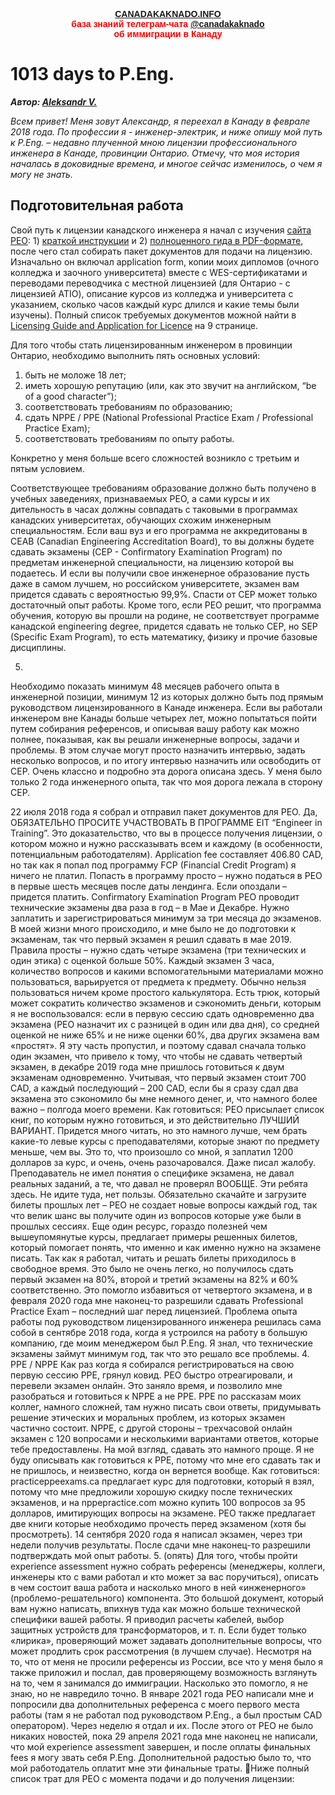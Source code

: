 <p style="color:red; font-family:arial; font-weight:800; text-align:center; font-size:1em; "><a href="https://canadakaknado.info">CANADAKAKNADO.INFO</a><br>база знаний телеграм-чата <a href="https://t.me/canadakaknado">@canadakaknado</a><br>об иммиграции в Канаду</p>

# __1013 days to P.Eng.__

__*Автор: [Aleksandr V.](https://t.me/@legion_3007)*__

_Всем привет!  Меня зовут Александр, я переехал в Канаду в феврале 2018 года. По профессии я - инженер-электрик, и ниже опишу мой путь к P.Eng. – недавно плученной мною лицензии профессионального инженера в Канаде, провинции Онтарио. Отмечу, что моя история началась в доковидные времена, и многое сейчас изменилось, о чем я могу не знать._


## __Подготовительная работа__

Свой путь к лицензии канадского инженера я начал с изучения [сайта РЕО](https://www.peo.on.ca): 1) [краткой инструкции](https://www.peo.on.ca/licence-applications/become-professional-engineer) и 2) [полноценного гида в PDF-формате](https://peo.on.ca/sites/default/files/2019-09/LicensingGuide&Application.pdf), после чего стал собирать пакет документов для подачи на лицензию. Изначально он включал application form, копии моих дипломов (очного колледжа и заочного университета) вместе с WES-сертификатами и переводами переводчика с местной лицензией (для Онтарио - с лицензией ATIO), описание курсов из колледжа и университета с указанием, сколько часов каждый курс длился и какие темы были изучены). Полный список требуемых документов можной найти в [Licensing Guide and Application for Licence](https://peo.on.ca/sites/default/files/2019-09/LicensingGuide&Application.pdf) на 9 странице.

Для того чтобы стать лицензированным инженером в провинции Онтарио, необходимо выполнить пять основных условий:

1) быть не моложе 18 лет;
2) иметь хорошую репутацию (или, как это звучит на английском, “be of a good character”);
3) соответствовать требованиям по образованию;
4) сдать NPPE / PPE (National Professional Practice Exam / Professional Practice Exam);
5) соответствовать требованиям по опыту работы.

Конкретно у меня больше всего сложностей возникло с третьим и пятым условием. 

Соответствующее требованиям образование должно быть получено в учебных заведениях, признаваемых PEO, а сами курсы и их дительность в часах должны совпадать с таковыми в программах канадских университетах, обучающих схожим инженерным специальностям. Если ваш вуз и его программа не аккредитованы в CEAB (Canadian Engineering Accreditation Board), то вы должны будете сдавать экзамены (CEP - Confirmatory Examination Program) по предметам инженерной специальности, на лицензию которой вы подаетесь. И если вы получили свое инженерное образование пусть даже в самом лучшем, но российском университете, экзамен вам придется сдавать с вероятностью 99,9%. Спасти от CEP может только достаточный опыт работы. Кроме того, если PEO решит, что программа обучения, которую вы прошли на родине, не соответствует программе канадской engineering degree, придется сдавать не только СЕР, но SEP (Specific Exam Program), то есть математику, физику и прочие базовые дисциплины.

5. 
Необходимо показать минимум 48 месяцев рабочего опыта в инженерной позиции, минимум 12 из которых должно быть под прямым руководством лицензированного в Канаде инженера. Если вы работали инженером вне Канады больше четырех лет, можно попытаться пойти путем собирания референсов, и описывая вашу работу как можно полнее, показывая, как вы решали инженерные вопросы, задачи и проблемы. В этом случае могут просто назначить интервью, задать несколько вопросов, и по итогу интервью назначить или освободить от CEP. Очень классно и подробно эта дорога описана здесь. У меня было только 2 года инженерного опыта, так что моя дорога лежала в сторону CEP.

22 июля 2018 года я собрал и отправил пакет документов для PEO. Да, ОБЯЗАТЕЛЬНО ПРОСИТЕ УЧАСТВОВАТЬ В ПРОГРАММЕ EIT “Engineer in Training”. Это доказательство, что вы в процессе получения лицензии, о котором можно и нужно рассказывать всем и каждому (в особенности, потенциальным работодателям).
Application fee составляет 406.80 CAD, но так как я попал под программу FCP (Financial Credit Program) я ничего не платил. Попасть в программу просто – нужно податься в PEO в первые шесть месяцев после даты лендинга. Если опоздали – придется платить.
Confirmatory Examination Program
PEO проводит технические экзамены два раза в год – в Мае и Декабре. Нужно заплатить и зарегистрироваться минимум за три месяца до экзаменов. В моей жизни много происходило, и мне было не до подготовки к экзаменам, так что первый экзамен я решил сдавать в мае 2019. 
Правила просты – нужно сдать четыре экзамена (три технических и один этика) с оценкой больше 50%. Каждый экзамен 3 часа, количество вопросов и какими вспомогательными материалами можно пользоваться, варьируется от предмета к предмету. Обычно нельзя пользоваться ничем кроме простого калькулятора. Есть трюк, который может сократить количество экзаменов и сэкономить деньги, которым я не воспользовался: если в первую сессию сдать одновременно два экзамена (PEO назначит их с разницей в один или два дня), со средней оценкой не ниже 65% и не ниже оценки 60%, два других экзамена вам «простят». Я эту часть пропустил, и поэтому сдавал сначала только один экзамен, что привело к тому, что чтобы не сдавать четвертый экзамен, в декабре 2019 года мне пришлось готовиться к двум экзаменам одновременно. Учитывая, что первый экзамен стоит 700 CAD, а каждый последующий – 200 CAD, если бы я сразу сдал два экзамена это сэкономило бы мне немного денег, и, что намного более важно – полгода моего времени.
Как готовиться: PEO присылает список книг, по которым нужно готовиться, и это действительно ЛУЧШИЙ ВАРИАНТ. Придется много читать, но это намного лучше, чем брать какие-то левые курсы с преподавателями, которые знают по предмету меньше, чем вы. Это то, что произошло со мной, я заплатил 1200 долларов за курс, и очень, очень разочаровался. Даже писал жалобу. Преподаватель не имел понятия о специфике экзамена, не давал реальных заданий, а те, что давал не проверял ВООБЩЕ. Эти ребята здесь. Не идите туда, нет пользы. Обязательно скачайте и загрузите билеты прошлых лет – PEO не создает новые вопросы каждый год, так что велик шанс вы получите один из вопросов которые уже были в прошлых сессиях. Еще один ресурс, гораздо полезней чем вышеупомянутые курсы, предлагает примеры решенных билетов, который помогает понять, что именно и как именно нужно на экзамене писать.
Так как я работал, читать и решать билеты приходилось в свободное время. Это было не очень легко, но получилось сдать первый экзамен на 80%, второй и третий экзамены на 82% и 60% соответственно. Это помогло избавиться от четвертого экзамена, и в февраля 2020 года мне наконец-то разрешили сдавать Professional Practice Exam – последний шаг перед лицензией. 
Проблема опыта работы под руководством лицензированного инженера решилась сама собой в сентябре 2018 года, когда я устроился на работу в большую компанию, где моим менеджером был P.Eng. Я знал, что технические экзамены займут минимум год, так что это решало все проблемы.
4. PPE / NPPE
Как раз когда я собирался регистрироваться на свою первую сессию PPE, грянул ковид. PEO быстро отреагировали, и перевели экзамен онлайн. Это заняло время, и позволило мне разобраться и готовиться к NPPE а не PPE. PPE по рассказам моих коллег, намного сложней, там нужно писать свои ответы, придумывать решение этических и моральных проблем, из которых экзамен частично состоит. NPPE, c другой стороны – трехчасовой онлайн экзамен с 120 вопросами и несколькими вариантами ответов, которые тебе предоставлены. На мой взгляд, сдавать это намного проще. Я не буду описывать как готовиться к PPE, потому что мне его сдавать так и не пришлось, и неизвестно, когда он вернется вообще.
Как готовиться: practiceppeexams.ca предлагает курс для подготовки, который я взял, потому что мне предложили хорошую скидку после технических экзаменов, и на nppepractice.com можно купить 100 вопросов за 95 долларов, имитирующих вопросы на экзамене. PEO также предлагает две книги которые необходимо прочесть перед экзаменом (хотя бы просмотреть).
14 сентября 2020 года я написал экзамен, через три недели получив результаты. После сдачи мне наконец-то разрешили подтверждать мой опыт работы.
5. (опять)
Для того, чтобы пройти experience assessment нужно собрать референсы (менеджеры, коллеги, инженеры кто с вами работал и кто может за вас поручиться), описать в чем состоит ваша работа и насколько много в ней «инженерного» (проблемо-решательного) компонента. Это большой документ, который вам нужно написать, впихнув туда как можно больше технической специфики вашей работы. Я приводил расчеты кабелей, выбор защитных устройств для трансформаторов, и т. п. Если будет только «лирика», проверяющий может задавать дополнительные вопросы, что может продлить срок рассмотрения (в лучшем случае). Несмотря на то, что от меня не просили референсы из России, все что у меня было я также приложил и послал, дав проверяющему возможность взглянуть на то, чем я занимался до иммиграции. Насколько это помогло, я не знаю, но не навредило точно. 
В январе 2021 года PEO написали мне и попросили два дополнительных референса с моего первого места работы (там я не работал под руководством P.Eng., а был простым CAD оператором). Через неделю я отдал и их. После этого от PEO не было никаких новостей, пока 29 апреля 2021 года мне наконец не написали, что мой experience assessment завершен, и после оплаты финальных fees я могу звать себя P.Eng. Дополнительной радостью было то, что мой работодатель оплатит мне эти финальные траты.
Ниже полный список трат для PEO с момента подачи и до получения лицензии:

